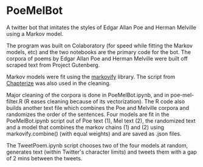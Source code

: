 # PoeMelBot

A twitter bot that imitates the styles of Edgar Allan Poe and Herman Melville using a Markov model.

The program was built on Colaboratory (for speed while fitting the Markov models, etc) and the two notebooks are the primary code for the bot. The corpora of poems by Edgar Allan Poe and Herman Melville were built off scraped text from Project Gutenberg. 

Markov models were fit using the [markovify](https://github.com/jsvine/markovify) library.
The script from [Chapterize](https://github.com/JonathanReeve/chapterize) was also used in the cleaning.

Major cleaning of the corpora is done in PoeMelBot.ipynb, and in poe-mel-filter.R (R eases cleaning because of its vectorization). The R code also builds another text file which combines the Poe and Melville corpora and randomizes the order of the sentences. 
Four models are fit in the PoeMelBot.ipynb script out of Poe text (1), Mel text (2), the randomized text and a model that combines the markov chains (1) and (2) using markovify.combine() (with equal weights) and are saved as .json files. 

The TweetPoem.ipynb script chooses two of the four models at random, generates text (within Twitter's character limits) and tweets them with a gap of 2 mins between the tweets. 
